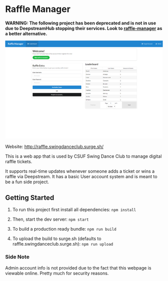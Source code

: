 # Raffle Manager

**WARNING: The following project has been deprecated and is not in use due to DeepstreamHub stopping their services. Look to [raffle-manager](https://github.com/Weffe/raffle-manager) as a better alternative.**

![Page Preview](./public/page-preview.png "Page Preview")

Website: http://raffle.swingdanceclub.surge.sh/

This is a web app that is used by CSUF Swing Dance Club to manage digital raffle tickets.

It supports real-time updates whenever someone adds a ticket or wins a raffle via Deepstream. It has a basic User account system and is meant to be a fun side project.

## Getting Started

  1. To run this project first install all dependencies: `npm install`

  2. Then, start the dev server: `npm start`

  3. To build a production ready bundle: `npm run build`

  4. To upload the build to surge.sh (defaults to raffle.swingdanceclub.surge.sh): `npm run upload`

### Side Note

Admin account info is not provided due to the fact that this webpage is viewable online. Pretty much for security reasons.
